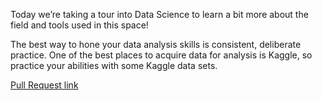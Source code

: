 Today we’re taking a tour into Data Science to learn a bit more about the field and tools used in this space!

The best way to hone your data analysis skills is consistent, deliberate practice. One of the best places to acquire data for analysis is Kaggle, so practice your abilities with some Kaggle data sets.


[Pull Request link](https://github.com/HamzaQahoush/Data-Analysis-with-Panda/pull/1)
